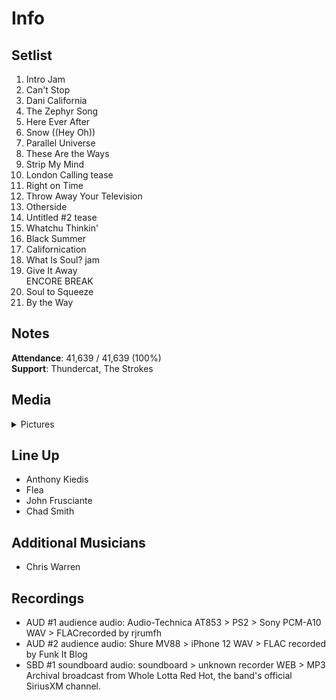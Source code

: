 # Info

## Setlist

1. Intro Jam
2. Can't Stop
3. Dani California
4. The Zephyr Song
5. Here Ever After
6. Snow ((Hey Oh))
7. Parallel Universe
8. These Are the Ways
9. Strip My Mind
10. London Calling tease
11. Right on Time
12. Throw Away Your Television
13. Otherside
14. Untitled #2 tease
15. Whatchu Thinkin'
16. Black Summer
17. Californication
18. What Is Soul? jam
19. Give It Away
<br>ENCORE BREAK
20. Soul to Squeeze
21. By the Way

## Notes

**Attendance**: 41,639 / 41,639 (100%)
<br>
**Support**: Thundercat, The Strokes

## Media 

<details>
  <summary>Pictures</summary>
  <!--<img alt="Setlist" title="Setlist" src="_.jpg" height="200" />-->
</details>

## Line Up

* Anthony Kiedis
* Flea
* John Frusciante
* Chad Smith

## Additional Musicians

* Chris Warren

## Recordings

* AUD #1 audience audio: Audio-Technica AT853 > PS2 > Sony PCM-A10 WAV > FLACrecorded by rjrumfh 
* AUD #2 audience audio: Shure MV88 > iPhone 12 WAV > FLAC recorded by Funk It Blog 
* SBD #1 soundboard audio: soundboard > unknown recorder WEB > MP3 Archival broadcast from Whole Lotta Red Hot, the band's official SiriusXM channel.
